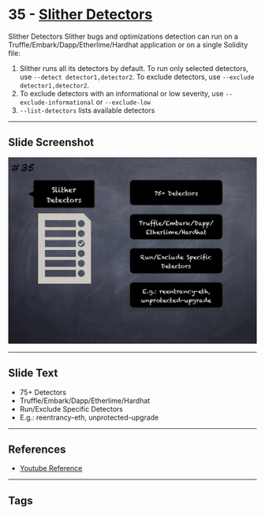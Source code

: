 
# 35 - [Slither Detectors](./Slither%20Detectors.md)

Slither Detectors Slither bugs and optimizations detection can run on a Truffle/Embark/Dapp/Etherlime/Hardhat application or on a single Solidity file:
1. Slither runs all its detectors by default. To run only selected detectors, use `--detect detector1,detector2`. To exclude detectors, use `--exclude detector1,detector2`.
2. To exclude detectors with an informational or low severity, use `--exclude-informational` or `--exclude-low`
3. `--list-detectors` lists available detectors
___
## Slide Screenshot
![035.png](../../images/6.Audit%20Techniques%20and%20Tools%20101/035.png)
___
## Slide Text
- 75+ Detectors
- Truffle/Embark/Dapp/Etherlime/Hardhat
- Run/Exclude Specific Detectors
- E.g.: reentrancy-eth, unprotected-upgrade
___
## References
- [Youtube Reference](https://youtu.be/QstpNY1IuqM?t=1020)
___
## Tags
